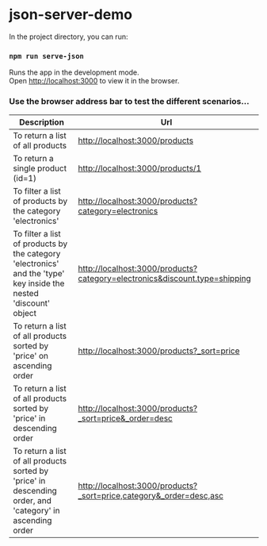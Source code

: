 # json-server-demo

In the project directory, you can run:

### `npm run serve-json`

Runs the app in the development mode.\
Open [http://localhost:3000](http://localhost:3000) to view it in the browser.

### Use the browser address bar to test the different scenarios...

| Description | Url |
| ---- | ---- |
|To return a list of all products | [http://localhost:3000/products](http://localhost:3000/products) |
|To return a single product (id=1) | [http://localhost:3000/products/1](http://localhost:3000/products/1) |
|To filter a list of products by the category 'electronics' | [http://localhost:3000/products?category=electronics](http://localhost:3000/products?category=electronics) |
|To filter a list of products by the category 'electronics' and the 'type' key inside the nested 'discount' object| [http://localhost:3000/products?category=electronics&discount.type=shipping](http://localhost:3000/products?category=electronics&discount.type=shipping) |
|To return a list of all products sorted by 'price' on ascending order | [http://localhost:3000/products?_sort=price](http://localhost:3000/products?_sort=price) |
|To return a list of all products sorted by 'price' in descending order | [http://localhost:3000/products?_sort=price&_order=desc](http://localhost:3000/products?_sort=price&_order=desc) |
|To return a list of all products sorted by 'price' in descending order, and 'category' in ascending order | [http://localhost:3000/products?_sort=price,category&_order=desc,asc](http://localhost:3000/products?_sort=price,category&_order=desc,asc) |

